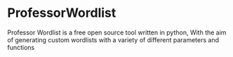 # ProfessorWordlist
Professor Wordlist is a free open source tool written in python, With the aim of generating custom wordlists with a variety of different parameters and functions
